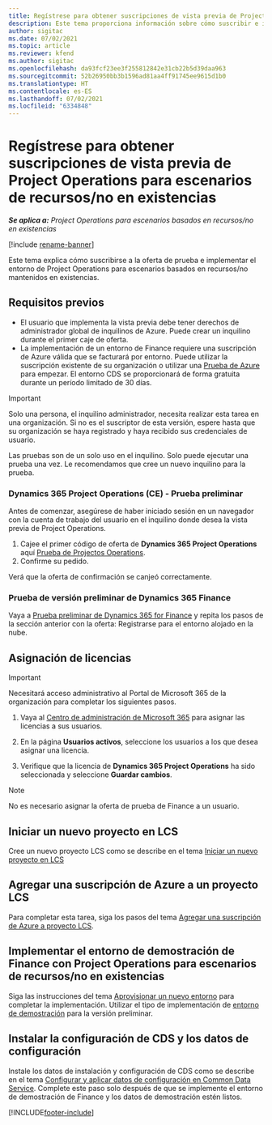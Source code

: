 ```yaml
---
title: Regístrese para obtener suscripciones de vista previa de Project Operations para escenarios de recursos/no en existencias
description: Este tema proporciona información sobre cómo suscribir e implementar Project Operations para escenarios basados en recursos/no en existencias.
author: sigitac
ms.date: 07/02/2021
ms.topic: article
ms.reviewer: kfend
ms.author: sigitac
ms.openlocfilehash: da93fcf23ee3f255812842e31cb22b5d39daa963
ms.sourcegitcommit: 52b26950bb3b1596ad81aa4ff91745ee9615d1b0
ms.translationtype: HT
ms.contentlocale: es-ES
ms.lasthandoff: 07/02/2021
ms.locfileid: "6334848"
---
```

# <a name="sign-up-for-project-operations-preview-subscriptions-for-resource-non-stocked-scenarios"></a>Regístrese para obtener suscripciones de vista previa de Project Operations para escenarios de recursos/no en existencias

_**Se aplica a:** Project Operations para escenarios basados en recursos/no en existencias_

[!include [rename-banner](~/includes/cc-data-platform-banner.md)]

Este tema explica cómo suscribirse a la oferta de prueba e implementar el entorno de Project Operations para escenarios basados en recursos/no mantenidos en existencias.

## <a name="prerequisites"></a>Requisitos previos
- El usuario que implementa la vista previa debe tener derechos de administrador global de inquilinos de Azure. Puede crear un inquilino durante el primer caje de oferta. 
- La implementación de un entorno de Finance requiere una suscripción de Azure válida que se facturará por entorno. Puede utilizar la suscripción existente de su organización o utilizar una [Prueba de Azure](https://azure.microsoft.com/en-us/free/) para empezar. El entorno CDS se proporcionará de forma gratuita durante un período limitado de 30 días.

> [!IMPORTANT]
> Solo una persona, el inquilino administrador, necesita realizar esta tarea en una organización. Si no es el suscriptor de esta versión, espere hasta que su organización se haya registrado y haya recibido sus credenciales de usuario.
> 
> Las pruebas son de un solo uso en el inquilino. Solo puede ejecutar una prueba una vez. Le recomendamos que cree un nuevo inquilino para la prueba.


### <a name="dynamics-365-project-operations-ce---preview-trial"></a>Dynamics 365 Project Operations (CE) - Prueba preliminar 

Antes de comenzar, asegúrese de haber iniciado sesión en un navegador con la cuenta de trabajo del usuario en el inquilino donde desea la vista previa de Project Operations.

1. Cajee el primer código de oferta de **Dynamics 365 Project Operations** aquí [Prueba de Projectos Operations](https://aka.ms/try-po).
2. Confirme su pedido.

  Verá que la oferta de confirmación se canjeó correctamente.

### <a name="dynamics-365-finance-preview-trial"></a>Prueba de versión preliminar de Dynamics 365 Finance

Vaya a [Prueba preliminar de Dynamics 365 for Finance](https://aka.ms/trypoche) y repita los pasos de la sección anterior con la oferta: Registrarse para el entorno alojado en la nube.  

## <a name="assign-licenses"></a>Asignación de licencias

> [!IMPORTANT]
> Necesitará acceso administrativo al Portal de Microsoft 365 de la organización para completar los siguientes pasos.

1. Vaya al [Centro de administración de Microsoft 365](https://portal.office.com/) para asignar las licencias a sus usuarios.

2. En la página **Usuarios activos**, seleccione los usuarios a los que desea asignar una licencia.

3. Verifique que la licencia de **Dynamics 365 Project Operations** ha sido seleccionada y seleccione **Guardar cambios**.

> [!NOTE]
> No es necesario asignar la oferta de prueba de Finance a un usuario.

## <a name="start-a-new-project-in-lcs"></a>Iniciar un nuevo proyecto en LCS

Cree un nuevo proyecto LCS como se describe en el tema [Iniciar un nuevo proyecto en LCS](create-lcs-project.md)

## <a name="add-an-azure-subscription-to-an-lcs-project"></a>Agregar una suscripción de Azure a un proyecto LCS

Para completar esta tarea, siga los pasos del tema [Agregar una suscripción de Azure a proyecto LCS](resource-add-azure-subscription-lcs-project.md).

## <a name="deploy-finance-demo-environment-with-project-operations-for-resourcenon-stocked-scenarios"></a>Implementar el entorno de demostración de Finance con Project Operations para escenarios de recursos/no en existencias

Siga las instrucciones del tema [Aprovisionar un nuevo entorno](resource-provision-new-environment.md) para completar la implementación. Utilizar el tipo de implementación de [entorno de demostración](/dynamics365/fin-ops-core/dev-itpro/deployment/deploy-demo-environment) para la versión preliminar. 

## <a name="install-cds-setup-and-configuration-data"></a>Instalar la configuración de CDS y los datos de configuración

Instale los datos de instalación y configuración de CDS como se describe en el tema [Configurar y aplicar datos de configuración en Common Data Service](resource-apply-pro-setup-config-data.md).
Complete este paso solo después de que se implemente el entorno de demostración de Finance y los datos de demostración estén listos.


[!INCLUDE[footer-include](../includes/footer-banner.md)]
